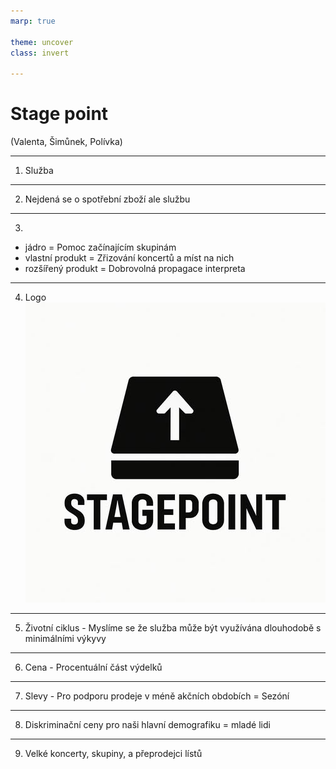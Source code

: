 ```yaml
---
marp: true

theme: uncover
class: invert

---
```



# Stage point
(Valenta, Šimůnek, Polívka)

---

1. Služba

--- 

2. Nejdená se o spotřební zboží ale službu 

--- 

3.
- jádro = Pomoc začínajícím skupinám 
- vlastní produkt = Zřizování koncertů a míst na nich
- rozšířený produkt = Dobrovolná propagace interpreta

---

4. Logo
![](Produkt2.jpg)

---

5. Životní ciklus - Myslíme se že služba může být využívána dlouhodobě s minimálními výkyvy

---

6. Cena - Procentuální část výdelků

---

7. Slevy - Pro podporu prodeje v méně akčních obdobích = Sezóní

---

8. Diskriminační ceny pro naši hlavní demografiku = mladé lidi

---

9. Velké koncerty, skupiny, a přeprodejci lístů